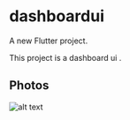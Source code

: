 # dashboardui

A new Flutter project.

This project is a dashboard ui .

## Photos
![alt text](https://i.ibb.co/z6PsDV6/dashboard-ui.png)
